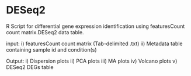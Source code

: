 # DESeq2
R Script for differential gene expression identification using featuresCount count matrix.DESeq2 data table.

input: i) featuresCount count matrix (Tab-delimited .txt)
      ii) Metadata table containing sample id and condition(s)

Output: i)   Dispersion plots
        ii)  PCA plots
        iii) MA plots
        iv)  Volcano plots
        v)   DESeq2 DEGs table
